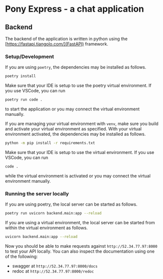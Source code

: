 # Pony Express - a chat application

## Backend

The backend of the application is written in python using the
[https://fastapi.tiangolo.com/](FastAPI) framework.

### Setup/Development
If you are using `poetry`, the dependencies may be installed as follows.
```bash
poetry install
```
Make sure that your IDE is setup to use the poetry virtual environment.  If you use
VSCode, you can run
```bash
poetry run code .
```
to start the application or you may connect the virtual environment manually.

If you are managing your virtual environment with `venv`, make sure you build and activate
your virtual environment as specified. With your virtual environment activated, the
dependencies may be installed as follows.
```bash
python -m pip install -r requirements.txt
```
Make sure that your IDE is setup to use the virtual environment. If you use VSCode, you
can run
```bash
code .
```
while the virtual environment is activated or you may connect the virtual environment
manually.

### Running the server locally
If you are using poetry, the local server can be started as follows.
```bash
poetry run uvicorn backend.main:app --reload
```

If you are using a virtual environment, the local server can be started from within the
virtual environment as follows.
```bash
uvicorn backend.main:app --reload
```

Now you should be able to make requests against `http://52.34.77.97:8000` to test your API
locally. You can also inspect the documentation using one of the following:
- swagger at `http://52.34.77.97:8000/docs`
- redoc at `http://52.34.77.97:8000/redoc`

